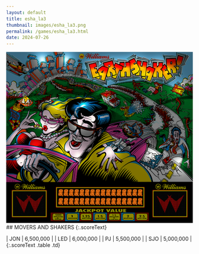 ```yaml
---
layout: default
title: esha_la3
thumbnail: images/esha_la3.png
permalink: /games/esha_la3.html
date: 2024-07-26
---
```


<img src="../images/esha_la3.png" class="gameThumbnail img-fluid mx-auto align-middle">
## MOVERS AND SHAKERS
{:.scoreText}

| JON | 6,500,000 | 
| LED | 6,000,000 | 
| PJ | 5,500,000 | 
| SJO | 5,000,000 | 
{:.scoreText .table .td}
